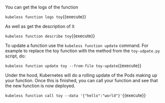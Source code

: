 You can get the logs of the function

`kubeless function logs toy`{{execute}}

As well as get the description of it

`kubeless function describe toy`{{execute}}

To update a function use the `kubeless function update` command. For example to replace the toy function with the method from the `toy-udpate.py` script, do:

`kubeless function update toy --from-file toy-update`{{execute}}

Under the hood, Kubernetes will do a rolling update of the Pods making up your function. Once this is finished, you can call your function and see that the new function is now deployed.

`kubeless function call toy --data '{"hello":"world"}'`{{execute}}
